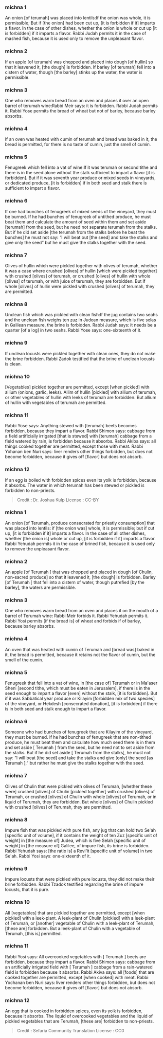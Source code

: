 
### michna 1
An onion [of terumah] was placed into lentils:If the onion was whole, it is permissible; But if [the onion] had been cut up, [it is forbidden if it] imparts a flavor. In the case of other dishes, whether the onion is whole or cut up [it is forbidden] if it imparts a flavor. Rabbi Judah permits it in the case of mashed fish, because it is used only to remove the unpleasant flavor.

### michna 2
If an apple [of terumah] was chopped and placed into dough [of hullin] so that it leavened it, [the dough] is forbidden. If barley [of terumah] fell into a cistern of water, though [the barley] stinks up the water, the water is permissible.

### michna 3
One who removes warm bread from an oven and places it over an open barrel of terumah wine:Rabbi Meir says: it is forbidden. Rabbi Judah permits it. Rabbi Yose permits the bread of wheat but not of barley, because barley absorbs.

### michna 4
If an oven was heated with cumin of terumah and bread was baked in it, the bread is permitted, for there is no taste of cumin, just the smell of cumin.

### michna 5
Fenugreek which fell into a vat of wine:If it was terumah or second tithe and there is in the seed alone without the stalk sufficient to impart a flavor [it is forbidden]. But if it was seventh year produce or mixed seeds in vineyards, or dedicated produce, [it is forbidden] if in both seed and stalk there is sufficient to impart a flavor.

### michna 6
If one had bunches of fenugreek of mixed seeds of the vineyard, they must be burned. If he had bunches of fenugreek of untithed produce, he must beat them and calculate the amount of seed within them and set aside [terumah] from the seed, but he need not separate terumah from the stalks. But if he did set aside [the terumah from the stalks before he beat the bunches] he must not say: “I will beat out [the seed] and take the stalks and give only the seed” but he must give the stalks together with the seed.

### michna 7
Olives of hullin which were pickled together with olives of terumah, whether it was a case where crushed [olives] of hullin [which were pickled together] with crushed [olives] of terumah, or crushed [olives] of hullin with whole [olives] of terumah, or with juice of terumah, they are forbidden. But if whole [olives] of hullin were pickled with crushed [olives] of terumah, they are permitted.

### michna 8
Unclean fish which was pickled with clean fish:If the jug contains two seahs and the unclean fish weighs ten zuz in Judean measure, which is five selas in Galilean measure, the brine is forbidden. Rabbi Judah says: it needs be a quarter [of a log] in two seahs. Rabbi Yose says: one-sixteenth of it.

### michna 9
If unclean locusts were pickled together with clean ones, they do not make the brine forbidden. Rabbi Zadok testified that the brine of unclean locusts is clean.

### michna 10
[Vegetables] pickled together are permitted, except [when pickled] with allium (onions, garlic, leeks). Allim of hullin [pickled] with allium of terumah, or other vegetables of hullin with leeks of terumah are forbidden. But allium of hullin with vegetables of terumah are permitted.

### michna 11
Rabbi Yose says: Anything stewed with [terumah] beets becomes forbidden, because they impart a flavor. Rabbi Shimon says: cabbage from a field artificially irrigated [that is stewed] with [terumah] cabbage from a field watered by rain, is forbidden because it absorbs. Rabbi Akiba says: all things cooked together are permitted, except those with meat. Rabbi Yohanan ben Nuri says: liver renders other things forbidden, but does not become forbidden, because it gives off [flavor] but does not absorb.

### michna 12
If an egg is boiled with forbidden spices even its yolk is forbidden, because it absorbs. The water in which terumah has been stewed or pickled is forbidden to non-priests.

>Credit : Dr. Joshua Kulp
>License : CC-BY
### michna 1
An onion [of Terumah, produce consecrated for priestly consumption] that was placed into lentils: if [the onion was] whole, it is permissible; but if cut up, [it is forbidden if it] imparts a flavor. In the case of all other dishes, whether [the onion is] whole or cut up, [it is forbidden if it] imparts a flavor. Rabbi Yehudah permits it in the case of brined fish, because it is used only to remove the unpleasant flavor.

### michna 2
An apple [of Terumah ] that was chopped and placed in dough [of Chulin, non-sacred produce] so that it leavened it, [the dough] is forbidden. Barley [of Terumah ] that fell into a cistern of water, though putrefied [by the barley], the waters are permissible.

### michna 3
One who removes warm bread from an oven and places it on the mouth of a barrel of Terumah wine: Rabbi Meir forbids it. Rabbi Yehudah permits it. Rabbi Yosi permits [if the bread is] of wheat and forbids if of barley, because barley absorbs.

### michna 4
An oven that was heated with cumin of Terumah and [bread was] baked in it, the bread is permitted, because it retains not the flavor of cumin, but the smell of the cumin.

### michna 5
Fenugreek that fell into a vat of wine, in [the case of] Terumah or in Ma'aser Sheni [second tithe, which must be eaten in Jerusalem], if there is in the seed enough to impart a flavor [even] without the stalk, [it is forbidden]. But if it was Sabbatical year produce or Kilayim [forbidden mix of two species] of the vineyard, or Hekdesh [consecrated donation], [it is forbidden] if there is in both seed and stalk enough to impart a flavor.

### michna 6
Someone who had bunches of fenugreek that are Kilayim of the vineyard, they must be burned. If he had bunches of fenugreek that are non-tithed produce, he must beat them and calculate how much seed there is in them and set aside [ Terumah ] from the seed, but he need not to set aside from the stalks. But if he did set aside [ Terumah from the stalks], he must not say: “I will beat [the seed] and take the stalks and give [only] the seed [as Terumah ],” but rather he must give the stalks together with the seed.

### michna 7
Olives of Chulin that were pickled with olives of Terumah, [whether these were] crushed [olives] of Chulin [pickled together] with crushed [olives] of Terumah, or crushed [olives] of Chulin with whole [olives] of Terumah, or in liquid of Terumah, they are forbidden. But whole [olives] of Chulin pickled with crushed [olives] of Terumah, they are permitted.

### michna 8
Impure fish that was pickled with pure fish, any jug that can hold two Se'ah [specific unit of volume], if it contains the weight of ten Zuz [specific unit of weight] in [the measure of] Judea, which is five Selah [specific unit of weight] in [the measure of] Galilee, of impure fish, its brine is forbidden. Rabbi Yehudah says: [the ratio is] a Revi'it [specific unit of volume] in two Se'ah. Rabbi Yosi says: one-sixteenth of it.

### michna 9
Impure locusts that were pickled with pure locusts, they did not make their brine forbidden. Rabbi Tzadok testified regarding the brine of impure locusts, that it is pure.

### michna 10
All [vegetables] that are pickled together are permitted, except [when pickled] with a leek-plant. A leek-plant of Chulin [pickled] with a leek-plant of Terumah, or [another] vegetable of Chulin with a leek-plant of Terumah, [these are] forbidden. But a leek-plant of Chulin with a vegetable of Terumah, [this is] permitted.

### michna 11
Rabbi Yosi says: All overcooked vegetables with [ Terumah ] beets are forbidden, because they impart a flavor. Rabbi Shimon says: cabbage from an artificially irrigated field with [ Terumah ] cabbage from a rain-watered field is forbidden because it absorbs. Rabbi Akiva says: all [foods] that are cooked together are permitted, except [when cooked] with meat. Rabbi Yochanan ben Nuri says: liver renders other things forbidden, but does not become forbidden, because it gives off [flavor] but does not absorb.

### michna 12
An egg that is cooked in forbidden spices, even its yolk is forbidden, because it absorbs. The liquid of overcooked vegetables and the liquid of pickled vegetables that are Terumah, [these are] forbidden to non-priests.

>Credit : Sefaria Community Translation
>License : CC0